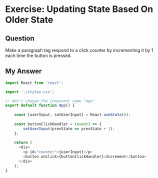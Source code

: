 # Exercise: Updating State Based On Older State

## Question

Make a paragraph tag respond to a click counter by incrementing it by 1 each time the button is pressed.

## My Answer

```js
import React from 'react';

import './styles.css';

// don't change the Component name "App"
export default function App() {
    
    const [userInput, setUserInput] = React.useState(0);
    
    const buttonClickHandler = (event) => {
        setUserInput(prevState => prevState + 1);
    };
    
    return (
      <div>
        <p id="counter">{userInput}</p>
        <button onClick={buttonClickHandler}>Increment</button>
      </div>
    );
}

```
